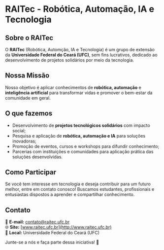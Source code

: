 # RAITec - Robótica, Automação, IA e Tecnologia

## Sobre o RAITec

O **RAITec** (Robótica, Automção, IA e Tecnologia) é um grupo de extensão da **Universidade Federal do Ceará (UFC)**, sem fins lucrativos, dedicado ao desenvolvimento de projetos solidários por meio da tecnologia.

## Nossa Missão

Nosso objetivo é aplicar conhecimentos de **robótica, automação** e **inteligência artificial** para transformar vidas e promover o bem-estar da comunidade em geral.

## O que fazemos

- Desenvolvimento de **projetos tecnológicos solidários** com impacto social;
- Pesquisa e aplicação de **robótica, automação e IA** para soluções inovadoras;
- Promoção de eventos, cursos e workshops para difundir conhecimento;
- Parcerias com instituições e comunidades para aplicação prática das soluções desenvolvidas.

## Como Participar

Se você tem interesse em tecnologia e deseja contribuir para um futuro melhor, entre em contato conosco! Buscamos estudantes, profissionais e entusiastas dispostos a aprender e compartilhar conhecimento.

## Contato

📧 **E-mail:** contato@raitec.ufc.br  
🌐 **Site:** [www.raitec.ufc.br](http://www.raitec.ufc.br)  
📌 **Local:** Universidade Federal do Ceará (UFC)  

Junte-se a nós e faça parte dessa iniciativa! 🚀
